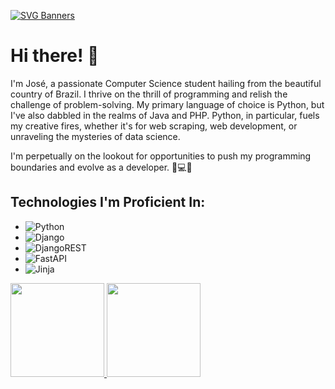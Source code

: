 [![SVG Banners](https://svg-banners.vercel.app/api?type=typeWriter&text1=José%20Developer%20👨‍💻&width=800&height=400)](https://github.com/Akshay090/svg-banners)

# Hi there! 👋

I'm José, a passionate Computer Science student hailing from the beautiful country of Brazil. I thrive on the thrill of programming and relish the challenge of problem-solving. My primary language of choice is Python, but I've also dabbled in the realms of Java and PHP. Python, in particular, fuels my creative fires, whether it's for web scraping, web development, or unraveling the mysteries of data science.

I'm perpetually on the lookout for opportunities to push my programming boundaries and evolve as a developer. 💪💻🚀

## Technologies I'm Proficient In:

- ![Python](https://img.shields.io/badge/python-3670A0?style=for-the-badge&logo=python&logoColor=ffdd54)
- ![Django](https://img.shields.io/badge/django-%23092E20.svg?style=for-the-badge&logo=django&logoColor=white)
- ![DjangoREST](https://img.shields.io/badge/DJANGO-REST-ff1709?style=for-the-badge&logo=django&logoColor=white&color=ff1709&labelColor=gray)
- ![FastAPI](https://img.shields.io/badge/FastAPI-005571?style=for-the-badge&logo=fastapi)
- ![Jinja](https://img.shields.io/badge/jinja-white.svg?style=for-the-badge&logo=jinja&logoColor=black)

<div align="left" style="display: inline_block">
  <a href="https://github.com/Augusto-Sant">
  <img height="150em" src="https://github-readme-stats.vercel.app/api?username=Augusto-Sant&show_icons=true&theme=dracula&include_all_commits=true&count_private=true"/>
  <img height="150em" src="https://github-readme-stats.vercel.app/api/top-langs/?username=Augusto-Sant&layout=compact&langs_count=7&theme=dracula"/>
  </a>
</div>
